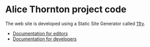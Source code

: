 # Alice Thornton project code

The web site is developed using a Static Site Generator called [11ty](https://www.11ty.dev/).

* [Documentation for editors](https://github.com/kingsdigitallab/vault-101/blob/main/docs/howto/editing-markdown-files-on-github.rst)
* [Documentation for developers](https://github.com/kingsdigitallab/vault-101/blob/main/docs/howto/11ty.rst)
